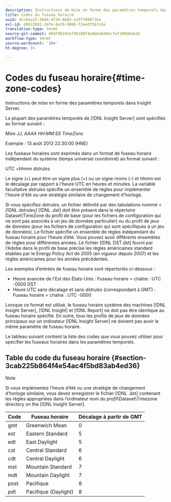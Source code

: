 ```yaml
---
description: Instructions de mise en forme des paramètres temporels dans Insight Server.
title: Codes du fuseau horaire
uuid: dcc8aa15-5846-4f24-8b82-e25ff89871ba
exl-id: d8923b01-24fe-4a70-9800-f2eedf567c6a
translation-type: tm+mt
source-git-commit: d9df90242ef96188f4e4b5e6d04cfef196b0a628
workflow-type: tm+mt
source-wordcount: '364'
ht-degree: 5%

---
```


# Codes du fuseau horaire{#time-zone-codes}

Instructions de mise en forme des paramètres temporels dans Insight Server.

La plupart des paramètres temporels de [!DNL Insight Server] sont spécifiés au format suivant :

*Mois JJ, AAAA HH:MM:SS TimeZone*

Exemple : 13 août 2013 22:30:00 (HNE)

Les fuseaux horaires sont exprimés dans un format de fuseau horaire indépendant du système (temps universel coordonné) au format suivant :

UTC +hhmm *dstrules*

Le signe (+) peut être un signe plus (+) ou un signe moins (-) et *hhmm* est le décalage par rapport à l&#39;heure UTC en heures et minutes. La variable facultative *dstrules* spécifie un ensemble de règles pour implémenter l&#39;heure d&#39;été ou une stratégie similaire de changement d&#39;horloge.

Si vous spécifiez *dstrules*, un fichier délimité par des tabulations nommé *&lt; [!DNL dstrules]* [!DNL .dst] doit être présent dans le répertoire Dataset\TimeZone du profil de base (pour les fichiers de configuration qui ne sont pas associés à un jeu de données particulier) ou du profil de jeux de données (pour les fichiers de configuration qui sont spécifiques à un jeu de données). Le fichier spécifie un ensemble de règles indépendant du fuseau horaire pour l’heure d’été. Vous pouvez avoir différents ensembles de règles pour différentes années. Le fichier [!DNL DST.dst] fourni par l&#39;Adobe dans le profil de base précise les règles américaines standard établies par le Energy Policy Act de 2005 (en vigueur depuis 2007) et les règles américaines pour les années précédentes.

Les exemples d’entrées de fuseau horaire sont répertoriés ci-dessous :

* Heure avancée de l&#39;Est des États-Unis : Fuseau horaire = chaîne : UTC -0500 DST
* Heure UTC sans décalage et sans *dstrules* (correspondant à GMT) : Fuseau horaire = chaîne : UTC -0000

Lorsque ce format est utilisé, le fuseau horaire système des machines [!DNL Insight Server], [!DNL Insight] et [!DNL Report] ne doit pas être identique au fuseau horaire spécifié. En outre, tous les profils de jeux de données principaux sur un ordinateur [!DNL Insight Server] ne doivent pas avoir le même paramètre de fuseau horaire.

Le tableau suivant contient la liste des codes que vous pouvez utiliser pour spécifier les fuseaux horaires dans les paramètres temporels.

## Table du code du fuseau horaire {#section-3cab225b864f4e54ac4f5bd83ab4ed36}

>[!NOTE]
>
>Si vous implémentez l’heure d’été ou une stratégie de changement d’horloge similaire, vous devez enregistrer le fichier [!DNL .dst] contenant les règles appropriées dans l’ordinateur *nom du profil*\Dataset\Timezone directory on the [!DNL Insight Server].

| Code | Fuseau horaire | Décalage à partir de GMT |
|---|---|---|
| gmt | Greenwich Mean | 0 |
| est | Eastern Standard | 5 |
| edt | East Daylight | 5 |
| cst | Central Standard | 6 |
| cdt | Central Daylight | 6 |
| mst | Mountain Standard | 7 |
| mdt | Mountain Daylight | 7 |
| post | Pacifique | 8 |
| pdt | Pacifique (Daylight) | 8 |

